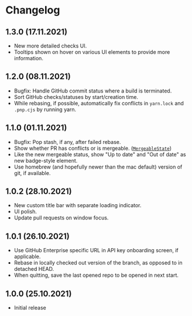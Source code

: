 # Changelog

## 1.3.0 (17.11.2021)

- New more detailed checks UI.
- Tooltips shown on hover on various UI elements to provide more information.

## 1.2.0 (08.11.2021)

- Bugfix: Handle GitHub commit status where a build is terminated.
- Sort GitHub checks/statuses by start/creation time.
- While rebasing, if possible, automatically fix conflicts in `yarn.lock` and
  `.pnp.cjs` by running yarn.

## 1.1.0 (01.11.2021)

- Bugfix: Pop stash, if any, after failed rebase.
- Show whether PR has conflicts or is mergeable.
  ([`MergeableState`](https://docs.github.com/en/graphql/reference/enums#mergeablestate))
- Like the new mergeable status, show "Up to date" and "Out of date" as new
  badge-style element.
- Use homebrew (and hopefully newer than the mac default) version of git, if
  available.

## 1.0.2 (28.10.2021)

- New custom title bar with separate loading indicator.
- UI polish.
- Update pull requests on window focus.

## 1.0.1 (26.10.2021)

- Use GitHub Enterprise specific URL in API key onboarding screen, if
  applicable.
- Rebase in locally checked out version of the branch, as opposed to in detached
  HEAD.
- When quitting, save the last opened repo to be opened in next start.

## 1.0.0 (25.10.2021)

- Initial release
